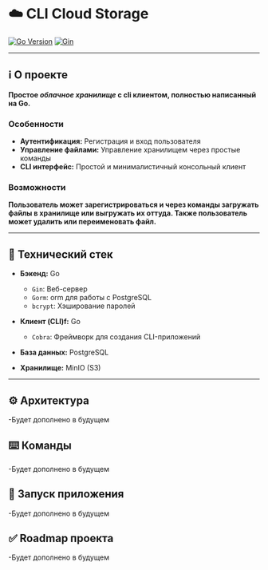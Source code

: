 # ☁️ **CLI Cloud Storage**
[![Go Version](https://img.shields.io/badge/Go-1.25-blue.svg)](https://golang.org) [![Gin](https://img.shields.io/badge/Gin-1.10-blue)](https://gin-gonic.com/)

---
## ℹ️ О проекте
 **Простое *облачное хранилище* с cli клиентом, полностью написанный на Go.**

### Особенности
- **Аутентификация:** Регистрация и вход пользователя
- **Управление файлами:** Управление хранилищем через простые команды
- **CLI интерфейс:** Простой и минималистичный консольный клиент
### Возможности
**Пользователь может зарегистрироваться и через команды загружать файлы в хранилище или выгружать их оттуда. Также пользователь может удалить или переименовать файл.**


---
## 🔨 Технический стек

* **Бэкенд:** Go
    * `Gin`: Веб-сервер
    * `Gorm`: orm для работы с PostgreSQL
    * `bcrypt`: Хэширование паролей
    
* **Клиент (CLI)f:** Go
    * `Cobra`: Фреймворк для создания CLI-приложений
* **База данных:** PostgreSQL
* **Хранилище:** MinIO (S3)
---
## ⚙️ Архитектура
-Будет дополнено в будущем

## ⌨️ Команды
-Будет дополнено в будущем
## 🚀 Запуск приложения
-Будет дополнено в будущем
## ✅ Roadmap проекта
-Будет дополнено в будущем